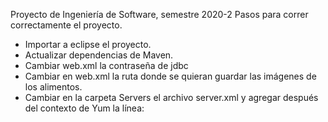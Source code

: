 Proyecto de Ingeniería de Software, semestre 2020-2
Pasos para correr correctamente el proyecto.
- Importar a eclipse el proyecto.
- Actualizar dependencias de Maven.
- Cambiar web.xml la contraseña de jdbc
- Cambiar en web.xml la ruta donde se quieran guardar las imágenes de los alimentos.
- Cambiar en la carpeta Servers el archivo server.xml y agregar después del contexto de Yum la línea: <Context docBase="path\a las\imagenes" path="/Yum/imagenes"/>